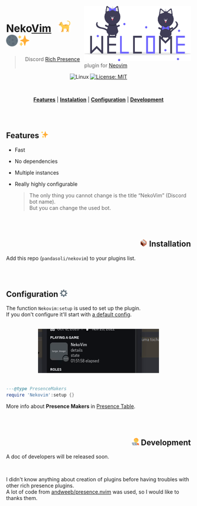 <img height=150 align='right' src='./docs/undraw_welcome_cats_thqn.svg'/>

# Neko[Vim](https://vim.org) &nbsp; <img width=32 src='https://raw.githubusercontent.com/pandasoli/twemojis/master/1f408.svg'/> <img width=32 src='https://raw.githubusercontent.com/pandasoli/twemojis/master/1f311.svg'/><img width=32 src='https://raw.githubusercontent.com/pandasoli/twemojis/master/2728.svg'/>

<div align='center'>

  > Discord [Rich Presence](https://discord.com/rich-presence) plugin for [Neovim](https://neovim.io)

  ![Linux](https://img.shields.io/badge/Linux-%23.svg?logo=linux&color=FCC624&logoColor=black)
  [![License: MIT](https://img.shields.io/badge/License-MIT-yellow.svg)](https://opensource.org/licenses/MIT)

  <br/>

  [**Features**](#features-) | [**Instalation**](#-installation) |
  [**Configuration**](#configuration-) | [**Development**](#-development)
</div>
<br/>
<br/>

## Features <img width=20 src='https://raw.githubusercontent.com/pandasoli/twemojis/master/2728.svg'/>

- Fast
- No dependencies
- Multiple instances
- Really highly configurable

  > The only thing you cannot change is the title “NekoVim” (Discord bot name).  
  > But you can change the used bot.

<br/>
<br/>
<div align='right'>

  ## <img width=20 src='https://raw.githubusercontent.com/pandasoli/twemojis/master/1f4e6.svg'/> Installation
</div>

Add this repo (`pandasoli/nekovim`) to your plugins list.

<br/>
<br/>

## Configuration <img width=20 src='https://raw.githubusercontent.com/pandasoli/twemojis/master/2699.svg'/>
The function `Nekovim:setup` is used to set up the plugin.  
If you don't configure it'll start with [a default config](./lua/default_makers/init.lua).

<br/>
<div align='center'>
  <img src='./docs/preview.gif'/>
</div>
<br/>

```lua
---@type PresenceMakers
require 'Nekovim':setup {}
```

More info about **Presence Makers** in [Presence Table](./docs/presence_table.md).

<br/>
<br/>
<div align='right'>

  ## <img width=20 src='https://raw.githubusercontent.com/pandasoli/twemojis/master/1f9d1-200d-1f4bb.svg'/> Development
</div>

A doc of developers will be released soon.

<br/>
<!-- Before creating a pull request, read the [docs for developers](./DEVELOPMENT.md) <img width=20 src='https://raw.githubusercontent.com/pandasoli/twemojis/master/2615.svg'/>. -->

I didn't know anything about creation of plugins before having troubles with other rich presence plugins.  
A lot of code from [andweeb/presence.nvim](https://github.com/andweeb/presence.nvim) was used, so I would like to thanks them.
